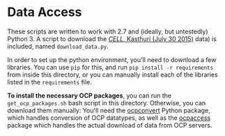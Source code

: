 # Data Access
These scripts are written to work with 2.7 and (ideally, but untestedly) Python 3. A script to download the [*CELL*, Kasthuri (July 30 2015)](http://www.openconnectomeproject.org/#!kasthuri11/c12r2) data) is included, named `download_data.py`.

In order to set up the python environment, you'll need to download a few libraries. You can use `pip` for this, and run `pip install -r requirements` from inside this directory, or you can manually install each of the libraries listed in the `requirements` file.

**To install the necessary OCP packages**, you can run the `get_ocp_packages.sh` bash script in this directory. Otherwise, you can download them manually: You'll need the [ocpconvert](https://github.com/openconnectome/ocpConvert) Python package, which handles conversion of OCP datatypes, as well as the [ocpaccess](https://github.com/openconnectome/ocpAccess) package which handles the actual download of data from OCP servers.
